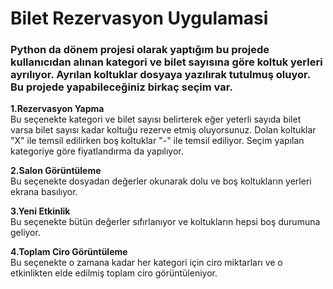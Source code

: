 # Bilet Rezervasyon Uygulamasi
### Python da dönem projesi olarak yaptığım bu projede kullanıcıdan alınan kategori ve bilet sayısına göre koltuk yerleri ayrılıyor. Ayrılan koltuklar dosyaya yazılırak tutulmuş oluyor. Bu projede yapabileceğiniz birkaç seçim var.

<b>1.Rezervasyon Yapma</b><br>
 Bu seçenekte kategori ve bilet sayısı belirterek eğer yeterli sayıda bilet varsa bilet sayısı kadar koltuğu rezerve etmiş oluyorsunuz. Dolan koltuklar "X" ile temsil edilirken boş koltuklar "-" ile temsil ediliyor. Seçim yapılan kategoriye göre fiyatlandırma da yapılıyor.<br>

 <b>2.Salon Görüntüleme </b><br>
 Bu seçenekte dosyadan değerler okunarak dolu ve boş koltukların yerleri ekrana basılıyor.

 <b>3.Yeni Etkinlik</b><br>
 Bu seçenekte bütün değerler sıfırlanıyor ve koltukların hepsi boş durumuna geliyor.

 <b>4.Toplam Ciro Görüntüleme</b><br>
 Bu seçenekte o zamana kadar her kategori için ciro miktarları ve o etkinlikten elde edilmiş toplam ciro görüntüleniyor.





 
